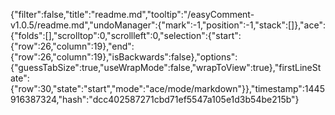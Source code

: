 {"filter":false,"title":"readme.md","tooltip":"/easyComment-v1.0.5/readme.md","undoManager":{"mark":-1,"position":-1,"stack":[]},"ace":{"folds":[],"scrolltop":0,"scrollleft":0,"selection":{"start":{"row":26,"column":19},"end":{"row":26,"column":19},"isBackwards":false},"options":{"guessTabSize":true,"useWrapMode":false,"wrapToView":true},"firstLineState":{"row":30,"state":"start","mode":"ace/mode/markdown"}},"timestamp":1445916387324,"hash":"dcc402587271cbd71ef5547a105e1d3b54be215b"}